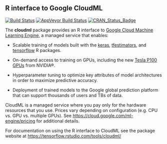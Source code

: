 

## R interface to Google CloudML

[![Build Status](https://travis-ci.org/rstudio/cloudml.svg?branch=master)](https://travis-ci.org/rstudio/cloudml) [![AppVeyor Build
Status](https://ci.appveyor.com/api/projects/status/github/rstudio/cloudml?branch=master&svg=true)](https://ci.appveyor.com/project/JavierLuraschi/cloudml) [![CRAN_Status_Badge](https://www.r-pkg.org/badges/version/cloudml)](https://cran.r-project.org/package=cloudml)

The **cloudml** package provides an R interface to [Google Cloud Machine Learning Engine](https://cloud.google.com/ml-engine/), a managed service that enables:

* Scalable training of models built with the [keras](https://keras.rstudio.com/), [tfestimators](https://tensorflow.rstudio.com/tfestimators), and [tensorflow](https://tensorflow.rstudio.com/) R packages.

* On-demand access to training on GPUs, including the new [Tesla P100 GPUs](http://www.nvidia.com/object/tesla-p100.html) from NVIDIA&reg;.

* Hyperparameter tuning to optimize key attributes of model architectures in order to maximize predictive accuracy.

* Deployment of trained models to the Google global prediction platform that can support thousands of users and TBs of data.

CloudML is a managed service where you pay only for the hardware resources that you use. Prices vary depending on configuration (e.g. CPU vs. GPU vs. multiple GPUs). See <https://cloud.google.com/ml-engine/pricing> for additional details.

For documentation on using the R interface to CloudML see the package website at <https://tensorflow.rstudio.com/tools/cloudml/>
